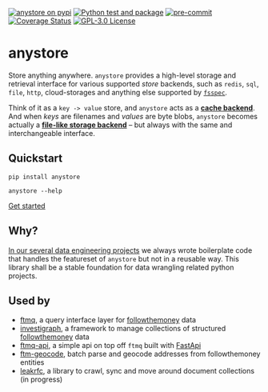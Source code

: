 [![anystore on pypi](https://img.shields.io/pypi/v/anystore)](https://pypi.org/project/anystore/)
[![Python test and package](https://github.com/investigativedata/anystore/actions/workflows/python.yml/badge.svg)](https://github.com/investigativedata/anystore/actions/workflows/python.yml)
[![pre-commit](https://img.shields.io/badge/pre--commit-enabled-brightgreen?logo=pre-commit)](https://github.com/pre-commit/pre-commit)
[![Coverage Status](https://coveralls.io/repos/github/investigativedata/anystore/badge.svg?branch=main)](https://coveralls.io/github/investigativedata/anystore?branch=main)
[![GPL-3.0 License](https://img.shields.io/pypi/l/anystore)](./LICENSE)

# anystore

Store anything anywhere. `anystore` provides a high-level storage and retrieval interface for various supported _store_ backends, such as `redis`, `sql`, `file`, `http`, cloud-storages and anything else supported by [`fsspec`](https://filesystem-spec.readthedocs.io/en/latest/index.html).

Think of it as a `key -> value` store, and `anystore` acts as a [**cache backend**](./cache.md). And when _keys_ are filenames and _values_ are byte blobs, `anystore` becomes actually a [**file-like storage backend**](./storage.md) – but always with the same and interchangeable interface.

## Quickstart

    pip install anystore

    anystore --help

[Get started](./quickstart.md)

## Why?

[In our several data engineering projects](https://investigativedata.io/projects) we always wrote boilerplate code that handles the featureset of `anystore` but not in a reusable way. This library shall be a stable foundation for data wrangling related python projects.

## Used by

- [ftmq](https://github.com/investigativedata/ftmq), a query interface layer for [followthemoney](https://followthemoney.tech) data
- [investigraph](https://github.com/investigativedata/investigraph),  a framework to manage collections of structured [followthemoney](https://followthemoney.tech) data
- [ftmq-api](https://github.com/investigativedata/ftmq-api), a simple api on top off `ftmq` built with [FastApi](https://fastapi.tiangolo.com/)
- [ftm-geocode](https://github.com/investigativedata/ftm-geocode), batch parse and geocode addresses from followthemoney entities
- [leakrfc](https://github.com/investigativedata/leakrfc), a library to crawl, sync and move around document collections (in progress)
